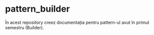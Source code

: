 # pattern_builder
În acest repository creez documentația pentru pattern-ul avut în primul semestru (Builder).
